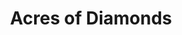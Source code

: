 ---
pid: rs342
title: Acres of Diamonds
location_transcription: Between City Hall and Temple on Broad St.
coordinates: "[-75.157976980543, 39.97794225]"
zipcode: '19355'
gen_neighborhood: 
neighborhood: 
outside_phl: 'Malvern PA '
age: '33'
age_range: 30-39
instagram: 
image_file_name: rs_342.jpg
proposal_transcription: Pay respect and promote the speech //Acres of Diamonds// by
  Russell Conwell, founder of Temple University.  The speech is a huge inspiration
  to me.  It's about (to me) how we have the talent and tenacity in this city to create
  enterprise and beauty in our own backyard.
topic: Education,History,Uplifting
topic_summary: 0, 0, 0, 0
type: Other No Form
keywords_other: Russell Conwell, Temple
credit: Eric Zahn Jr
image_labels: 
twitter: 
facebook: 
permalink: "/monuments/rs342/"
layout: item-page
---